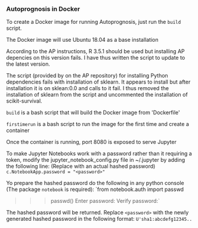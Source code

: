 ### Autoprognosis in Docker

To create a Docker image for running Autoprognosis, just run the `build` script.

The Docker image will use Ubuntu 18.04 as a base installation

According to the AP instructions, R 3.5.1 should be used but installing AP depencies on this version fails. I have thus written the script to update to the latest version.

The script (provided by on the AP repository) for installing Python dependencies fails with installation of sklearn. It appears to install but after installation it is on sklean:0.0 and calls to it fail. I thus removed the installation of sklearn from the script and uncommented the installation of scikit-survival.

`build` is a bash script that will build the Docker image from 'Dockerfile'

`firstimerun` is a bash script to run the image for the first time and create a container

Once the container is running, port 8080 is exposed to serve Jupyter 

To make Jupyter Notebooks work with a password rather than it requiring a token, modify the jupyter_notebook_config.py file in ~/.jupyter by adding the following line: (Replace <password> with an actual hashed password)
`c.NotebookApp.password = "<password>"`
  
Yo prepare the hashed password do the following in any python console (The package `notebook` is required):
`from notebook.auth import passwd
>>> passwd()
Enter password:
Verify password:`

The hashed password will be returned. Replace `<password>` with the newly generated hashed password in the following format: 
`U'sha1:abcdefg12345..`
